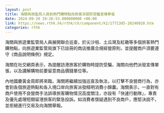 ```yaml
---
layout: post
title: 海關與旅監局人員到熱門購物點向旅客派提防受騙宣傳單張
date: 2024-09-20 19:26:53.000000000 +08:00
link: https://news.rthk.hk/rthk/ch/component/k2/1771385-20240920.htm
categories: rthk
---
```


海關與旅遊業監管局人員展開聯合巡查，於尖沙咀、土瓜灣及紅磡等多個旅客熱門購物點，向旅遊業監管局旗下已註冊的商店推廣合規經營原則，並提醒商戶須要遵守《商品說明條例》規定。

海關在社交網頁表示，為提醒訪港旅客於購物時提防受騙，海關向他們派發宣傳單張，以及講解購物前要留意商品價錢單位等。

內地國慶黃金周即將來臨，海關將繼續加強巡查及執法，以打擊不良營商行為，亦會到各個旅遊熱點和各入境口岸向旅客派發精明消費小錦囊。海關表示，一直對有商戶使用不良營商手法誤導旅客購物情況高度關注，亦設有「快速行動隊」，專責及優先處理短期留港旅客的緊急投訴。如消費者懷疑遇到不良商戶，應堅決說不，並拒絕進行交易及向海關舉報。
